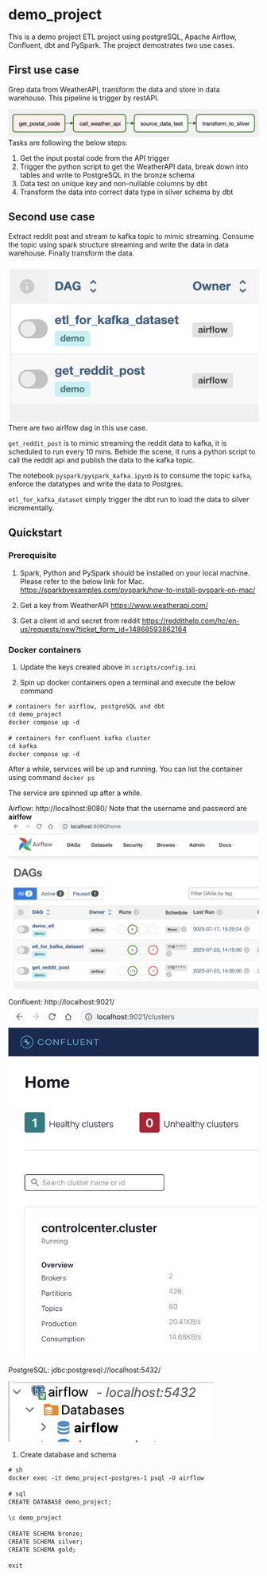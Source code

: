 # demo_project
This is a demo project ETL project using postgreSQL, Apache Airflow, Confluent, dbt and PySpark.
The project demostrates two use cases.


## First use case
Grep data from WeatherAPI, transform the data and store in data warehouse.
This pipeline is trigger by restAPI.

![use case 1](./docs/use_case_1.png)
Tasks are following the below steps:
1. Get the input postal code from the API trigger
1. Trigger the python script to get the WeatherAPI data, break down into tables and write to PostgreSQL in the bronze schema
1. Data test on unique key and non-nullable columns by dbt
1. Transform the data into correct data type in silver schema by dbt

## Second use case
Extract reddit post and stream to kafka topic to mimic streaming. Consume the topic using spark structure streaming and write the data in data warehouse. Finally transform the data.

![use case 2](./docs/use_case_2.png)
There are two airlfow dag in this use case.

`get_reddit_post` is to mimic streaming the reddit data to kafka, it is scheduled to run every 10 mins. Behide the scene, it runs a python script to call the reddit api and publish the data to the kafka topic.

The notebook `pyspark/pyspark_kafka.ipynb` is to consume the topic `kafka`, enforce the datatypes and write the data to Postgres.

`etl_for_kafka_dataset` simply trigger the dbt run to load the data to silver incrementally.


## Quickstart

### Prerequisite
1. Spark, Python and PySpark should be installed on your local machine. Please refer to the below link for Mac.
https://sparkbyexamples.com/pyspark/how-to-install-pyspark-on-mac/

1. Get a key from WeatherAPI https://www.weatherapi.com/
1. Get a client id and secret from reddit https://reddithelp.com/hc/en-us/requests/new?ticket_form_id=14868593862164


### Docker containers

1. Update the keys created above in `scripts/config.ini`

1. Spin up docker containers
open a terminal and execute the below command
```
# containers for airflow, postgreSQL and dbt
cd demo_project
docker compose up -d

# containers for confluent kafka cluster
cd kafka
docker compose up -d

```
After a while, services will be up and running.
You can list the container using command `docker ps`

The service are spinned up after a while.

Airflow:    http://localhost:8080/
Note that the username and password are **airlfow**
![Airflow UI](./docs/airflow_ui.png)

Confluent:  http://localhost:9021/
![Confluent UI](./docs/confluent_ui.png)

PostgreSQL: jdbc:postgresql://localhost:5432/

![PostgreSQL](./docs/postgres.png)


1. Create database and schema
```
# sh
docker exec -it demo_project-postgres-1 psql -U airflow

# sql
CREATE DATABASE demo_project;

\c demo_project

CREATE SCHEMA bronze;
CREATE SCHEMA silver;
CREATE SCHEMA gold;

exit
```
